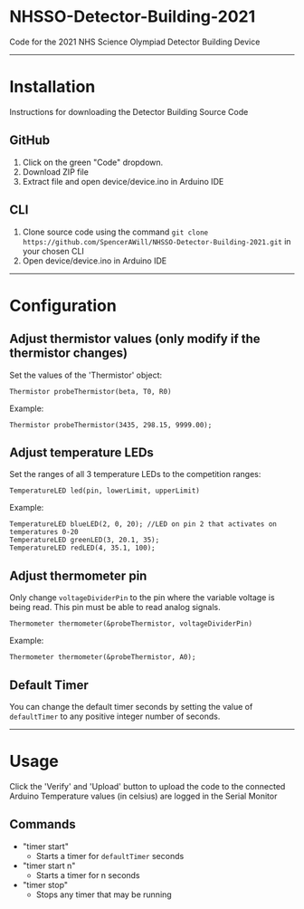 # NHSSO-Detector-Building-2021
Code for the 2021 NHS Science Olympiad Detector Building Device

---

# Installation
Instructions for downloading the Detector Building Source Code

## GitHub
1. Click on the green "Code" dropdown.
2. Download ZIP file
3. Extract file and open device/device.ino in Arduino IDE

## CLI
1. Clone source code using the command `git clone https://github.com/SpencerAWill/NHSSO-Detector-Building-2021.git` in your chosen CLI
2. Open device/device.ino in Arduino IDE

---

# Configuration


## Adjust thermistor values (only modify if the thermistor changes)
Set the values of the 'Thermistor' object:

`Thermistor probeThermistor(beta, T0, R0)`

Example:

`Thermistor probeThermistor(3435, 298.15, 9999.00);`

## Adjust temperature LEDs
Set the ranges of all 3 temperature LEDs to the competition ranges:

`TemperatureLED led(pin, lowerLimit, upperLimit)`

Example:

```
TemperatureLED blueLED(2, 0, 20); //LED on pin 2 that activates on temperatures 0-20
TemperatureLED greenLED(3, 20.1, 35);
TemperatureLED redLED(4, 35.1, 100);
```

## Adjust thermometer pin
Only change `voltageDividerPin` to the pin where the variable voltage is being read.
This pin must be able to read analog signals.

`Thermometer thermometer(&probeThermistor, voltageDividerPin)`

Example:

`Thermometer thermometer(&probeThermistor, A0);`

## Default Timer
You can change the default timer seconds by setting the value of `defaultTimer` to any positive integer number of seconds.

---

# Usage
Click the 'Verify' and 'Upload' button to upload the code to the connected Arduino
Temperature values (in celsius) are logged in the Serial Monitor

## Commands
- "timer start"
  - Starts a timer for `defaultTimer` seconds
- "timer start n"
  - Starts a timer for n seconds
- "timer stop"
  - Stops any timer that may be running
